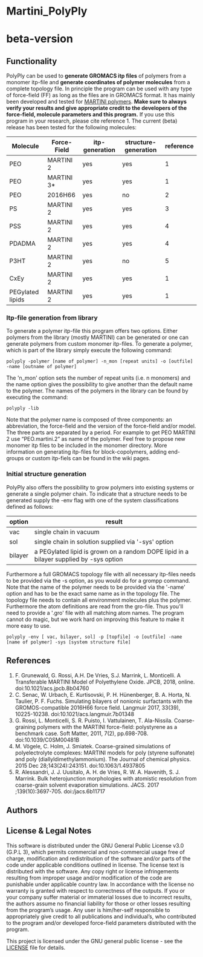 # Martini_PolyPly
# beta-version

## Functionality 
PolyPly can be used to **generate GROMACS itp files** of polymers from a monomer itp-file and **generate coordinates of polymer molecules** from a complete topology file. In principle the program can be used with any type of force-field (FF) as long as the files are in GROMACS format. It has mainly been developed and tested for [MARTINI polymers](http://www.cgmartini.nl/index.php/force-field-parameters/polymers). **Make sure to always verify your results and give appropriate credit to the developers of the force-field, molecule parameters and this program.** If you use this program in your research, please cite reference 1. The current (beta) release has been tested for the following molecules: 

| Molecule         | Force-Field | itp-generation | structure-generation | reference |
|------------------|-------------|----------------|----------------------|-----------|
| PEO              | MARTINI 2   | yes            | yes                  | 1         |
| PEO              | MARTINI 3*  | yes            | yes                  | 1         |
| PEO              | 2016H66     | yes            | no                   | 2         |
| PS               | MARTINI 2   | yes            | yes                  | 3         |
| PSS              | MARTINI 2   | yes            | yes                  | 4         |
| PDADMA           | MARTINI 2   | yes            | yes                  | 4        |
| P3HT             | MARTINI 2   | yes            | no                   | 5         |
| CxEy             | MARTINI 2   | yes            | yes                  | 1         |
| PEGylated lipids | MARTINI 2   | yes            | yes                  | 1         |

### Itp-file generation from library
To generate a polymer itp-file this program offers two options. Either polymers from the library (mostly MARTINI) can be generated or one can generate polymers from custom monomer itp-files. To generate a polymer, which is part of the library simply execute the following command:
```
polyply -polymer [name of polymer] -n_mon [repeat units] -o [outfile] -name [outname of polymer]
```
The 'n_mon' option sets the number of repeat units (i.e. n monomers) and the name option gives the possibility to give another than the default name to the polymer. The names of the polymers in the library can be found by executing the command:
```
polyply -lib
```
Note that the polymer name is composed of three components: an abbreviation, the force-field and the version of the force-field and/or model. The three parts are separated by a period. For example to get PEO MARTINI 2 use “PEO.martini.2” as name of the polymer. Feel free to propose new monomer itp files to be included in the monomer directory. More information on generating itp-files for block-copolymers, adding end-groups or custom itp-fiels can be found in the wiki pages. 

### Initial structure generation
PolyPly also offers the possibility to grow polymers into existing systems or generate a single polymer chain. To indicate that a structure needs to be generated supply the -env flag with one of the system classifications defined as follows:

option  | result
--------| ------------------------------------------------------------------------------------------
vac     | single chain in vacuum
sol     | single chain in solution supplied via '-sys' option
bilayer | a PEGylated lipid is grown on a random DOPE lipid in a bilayer supplied by -sys option

Furthermore a full GROMACS topology file with all necessary itp-files needs to be provided via the -s option, as you would do for a grompp command. Note that the name of the polymer needs to be provided via the '-name' option and has to be the exact same name as in the topology file. The topology file needs to contain all environment molecules plus the polymer. Furthermore the atom definitions are read from the gro-file. Thus you'll need to provide a '.gro' file with all matching atom names. The program cannot do magic, but we work hard on improving this feature to make it more easy to use. 
```
polyply -env [ vac, bilayer, sol] -p [topfile] -o [outfile] -name [name of polymer] -sys [system structure file]
```
## References 
1. F. Grunewald, G. Rossi, A.H. De Vries, S.J. Marrink, L. Monticelli. A Transferable MARTINI Model of Polyethylene Oxide. JPCB, 2018, online. doi:10.1021/acs.jpcb.8b04760 
2. C. Senac, W. Urbach, E. Kurtisovski, P. H. Hünenberger, B. A. Horta, N. Taulier, P. F. Fuchs. Simulating bilayers of nonionic surfactants with the GROMOS-compatible 2016H66 force field. Langmuir 2017, 33(39), 10225-10238. doi:10.1021/acs.langmuir.7b01348
3. G. Rossi, L. Monticelli, S. R. Puisto, I. Vattulainen, T. Ala-Nissila. Coarse-graining polymers with the MARTINI force-field: polystyrene as a benchmark case. Soft Matter, 2011, 7(2), pp.698-708. doi:10.1039/C0SM00481B
4. M. Vögele, C. Holm, J. Smiatek. Coarse-grained simulations of polyelectrolyte complexes: MARTINI models for poly (styrene sulfonate) and poly (diallyldimethylammonium). The Journal of chemical physics. 2015 Dec 28;143(24):243151. doi:10.1063/1.4937805
5. R. Alessandri, J. J. Uusitalo, A. H. de Vries, R. W. A. Havenith, S. J. Marrink. Bulk heterojunction morphologies with atomistic resolution from coarse-grain solvent evaporation simulations. JACS. 2017 ;139(10):3697-705. doi:/jacs.6b11717

## Authors

## License & Legal Notes

This software is distributed under the GNU General Public License v3.0 (G.P.L 3), which permits
commercial and non-commercial usage free of charge, modification and redistribution of the software
and/or parts of the code under applicable conditions outlined in license. The license text is distributed
with the software. Any copy right or license infringements resulting from improper usage and/or
modification of the code are punishable under applicable country law. In accordance with the license no
warranty is granted with respect to correctness of the outputs. If you or your company suffer material or
immaterial losses due to incorrect results, the authors assume no financial liability for those or other
losses resulting from the program’s usage. Any user is him/her-self responsible to appropriately give
credit to all publications and individual’s, who contributed to the program and/or developed force-field
parameters distributed with the program.

This project is licensed under the GNU general public license - see the [LICENSE](LICENSE) file for details.
